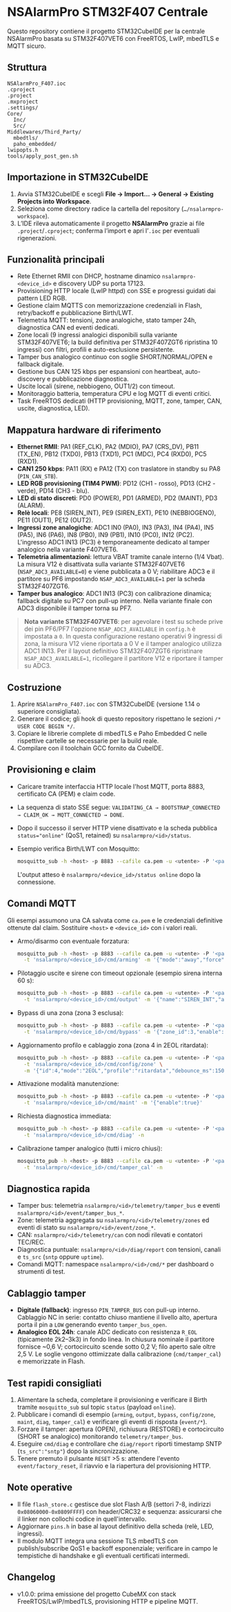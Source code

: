 # NSAlarmPro STM32F407 Centrale

Questo repository contiene il progetto STM32CubeIDE per la centrale NSAlarmPro basata su STM32F407VET6 con FreeRTOS, LwIP, mbedTLS e MQTT sicuro.

## Struttura

```
NSAlarmPro_F407.ioc
.cproject
.project
.mxproject
.settings/
Core/
  Inc/
  Src/
Middlewares/Third_Party/
  mbedtls/
  paho_embedded/
lwipopts.h
tools/apply_post_gen.sh
```

## Importazione in STM32CubeIDE

1. Avvia STM32CubeIDE e scegli **File → Import… → General → Existing Projects into Workspace**.
2. Seleziona come directory radice la cartella del repository (`…/nsalarmpro-workspace`).
3. L’IDE rileva automaticamente il progetto **NSAlarmPro** grazie ai file `.project`/`.cproject`; conferma l’import e apri l’`.ioc` per eventuali rigenerazioni.

## Funzionalità principali

- Rete Ethernet RMII con DHCP, hostname dinamico `nsalarmpro-<device_id>` e discovery UDP su porta 17123.
- Provisioning HTTP locale (LwIP httpd) con SSE e progressi guidati dai pattern LED RGB.
- Gestione claim MQTTS con memorizzazione credenziali in Flash, retry/backoff e pubblicazione Birth/LWT.
- Telemetria MQTT: tensioni, zone analogiche, stato tamper 24h, diagnostica CAN ed eventi dedicati.
- Zone locali (9 ingressi analogici disponibili sulla variante STM32F407VET6; la build definitiva per STM32F407ZGT6 ripristina 10 ingressi) con filtri, profili e auto-esclusione persistente.
- Tamper bus analogico continuo con soglie SHORT/NORMAL/OPEN e fallback digitale.
- Gestione bus CAN 125 kbps per espansioni con heartbeat, auto-discovery e pubblicazione diagnostica.
- Uscite locali (sirene, nebbiogeno, OUT1/2) con timeout.
- Monitoraggio batteria, temperatura CPU e log MQTT di eventi critici.
- Task FreeRTOS dedicati (HTTP provisioning, MQTT, zone, tamper, CAN, uscite, diagnostica, LED).

## Mappatura hardware di riferimento

- **Ethernet RMII**: PA1 (REF_CLK), PA2 (MDIO), PA7 (CRS_DV), PB11 (TX_EN), PB12 (TXD0), PB13 (TXD1), PC1 (MDC), PC4 (RXD0), PC5 (RXD1).
- **CAN1 250 kbps**: PA11 (RX) e PA12 (TX) con traslatore in standby su PA8 (`PIN_CAN_STB`).
- **LED RGB provisioning (TIM4 PWM)**: PD12 (CH1 - rosso), PD13 (CH2 - verde), PD14 (CH3 - blu).
- **LED di stato discreti**: PD0 (POWER), PD1 (ARMED), PD2 (MAINT), PD3 (ALARM).
- **Relè locali**: PE8 (SIREN_INT), PE9 (SIREN_EXT), PE10 (NEBBIOGENO), PE11 (OUT1), PE12 (OUT2).
- **Ingressi zone analogiche**: ADC1 IN0 (PA0), IN3 (PA3), IN4 (PA4), IN5 (PA5), IN6 (PA6), IN8 (PB0), IN9 (PB1), IN10 (PC0), IN12 (PC2). L'ingresso ADC1 IN13 (PC3) è temporaneamente dedicato al tamper analogico nella variante F407VET6.
- **Telemetria alimentazioni**: lettura VBAT tramite canale interno (1/4 Vbat). La misura V12 è disattivata sulla variante STM32F407VET6 (`NSAP_ADC3_AVAILABLE=0`) e viene pubblicata a 0 V; riabilitare ADC3 e il partitore su PF6 impostando `NSAP_ADC3_AVAILABLE=1` per la scheda STM32F407ZGT6.
- **Tamper bus analogico**: ADC1 IN13 (PC3) con calibrazione dinamica; fallback digitale su PC7 con pull-up interno. Nella variante finale con ADC3 disponibile il tamper torna su PF7.

> **Nota variante STM32F407VET6**: per agevolare i test su schede prive dei pin PF6/PF7 l'opzione `NSAP_ADC3_AVAILABLE` in `config.h` è impostata a `0`. In questa configurazione restano operativi 9 ingressi di zona, la misura V12 viene riportata a 0 V e il tamper analogico utilizza ADC1 IN13. Per il layout definitivo STM32F407ZGT6 ripristinare `NSAP_ADC3_AVAILABLE=1`, ricollegare il partitore V12 e riportare il tamper su ADC3.

## Costruzione

1. Aprire `NSAlarmPro_F407.ioc` con STM32CubeIDE (versione 1.14 o superiore consigliata).
2. Generare il codice; gli hook di questo repository rispettano le sezioni `/* USER CODE BEGIN */`.
3. Copiare le librerie complete di mbedTLS e Paho Embedded C nelle rispettive cartelle se necessarie per la build reale.
4. Compilare con il toolchain GCC fornito da CubeIDE.

## Provisioning e claim

- Caricare tramite interfaccia HTTP locale l'host MQTT, porta 8883, certificato CA (PEM) e claim code.
- La sequenza di stato SSE segue: `VALIDATING_CA → BOOTSTRAP_CONNECTED → CLAIM_OK → MQTT_CONNECTED → DONE`.
- Dopo il successo il server HTTP viene disattivato e la scheda pubblica `status="online"` (QoS1, retained) su `nsalarmpro/<id>/status`.
- Esempio verifica Birth/LWT con Mosquitto:

  ```bash
  mosquitto_sub -h <host> -p 8883 --cafile ca.pem -u <utente> -P '<password>' -t 'nsalarmpro/<device_id>/status' -v
  ```
  L'output atteso è `nsalarmpro/<device_id>/status online` dopo la connessione.

## Comandi MQTT

Gli esempi assumono una CA salvata come `ca.pem` e le credenziali definitive ottenute dal claim. Sostituire `<host>` e `<device_id>` con i valori reali.

- Armo/disarmo con eventuale forzatura:

  ```bash
  mosquitto_pub -h <host> -p 8883 --cafile ca.pem -u <utente> -P '<password>' \
    -t 'nsalarmpro/<device_id>/cmd/arming' -m '{"mode":"away","force":false}'
  ```

- Pilotaggio uscite e sirene con timeout opzionale (esempio sirena interna 60 s):

  ```bash
  mosquitto_pub -h <host> -p 8883 --cafile ca.pem -u <utente> -P '<password>' \
    -t 'nsalarmpro/<device_id>/cmd/output' -m '{"name":"SIREN_INT","action":"on","timeout_s":60}'
  ```

- Bypass di una zona (zona 3 esclusa):

  ```bash
  mosquitto_pub -h <host> -p 8883 --cafile ca.pem -u <utente> -P '<password>' \
    -t 'nsalarmpro/<device_id>/cmd/bypass' -m '{"zone_id":3,"enable":true}'
  ```

- Aggiornamento profilo e cablaggio zona (zona 4 in 2EOL ritardata):

  ```bash
  mosquitto_pub -h <host> -p 8883 --cafile ca.pem -u <utente> -P '<password>' \
    -t 'nsalarmpro/<device_id>/cmd/config/zone' \
    -m '{"id":4,"mode":"2EOL","profile":"ritardata","debounce_ms":150,"auto_excl_on":true}'
  ```

- Attivazione modalità manutenzione:

  ```bash
  mosquitto_pub -h <host> -p 8883 --cafile ca.pem -u <utente> -P '<password>' \
    -t 'nsalarmpro/<device_id>/cmd/maint' -m '{"enable":true}'
  ```

- Richiesta diagnostica immediata:

  ```bash
  mosquitto_pub -h <host> -p 8883 --cafile ca.pem -u <utente> -P '<password>' \
    -t 'nsalarmpro/<device_id>/cmd/diag' -n
  ```

- Calibrazione tamper analogico (tutti i micro chiusi):

  ```bash
  mosquitto_pub -h <host> -p 8883 --cafile ca.pem -u <utente> -P '<password>' \
    -t 'nsalarmpro/<device_id>/cmd/tamper_cal' -n
  ```

## Diagnostica rapida

- Tamper bus: telemetria `nsalarmpro/<id>/telemetry/tamper_bus` e eventi `nsalarmpro/<id>/event/tamper_bus_*`.
- Zone: telemetria aggregata su `nsalarmpro/<id>/telemetry/zones` ed eventi di stato su `nsalarmpro/<id>/event/zone_*`.
- CAN: `nsalarmpro/<id>/telemetry/can` con nodi rilevati e contatori TEC/REC.
- Diagnostica puntuale: `nsalarmpro/<id>/diag/report` con tensioni, canali e `ts_src` (`sntp` oppure `uptime`).
- Comandi MQTT: namespace `nsalarmpro/<id>/cmd/*` per dashboard o strumenti di test.

## Cablaggio tamper

- **Digitale (fallback)**: ingresso `PIN_TAMPER_BUS` con pull-up interno. Cablaggio NC in serie: contatto chiuso mantiene il livello alto, apertura porta il pin a `LOW` generando evento `tamper_bus_open`.
- **Analogico EOL 24h**: canale ADC dedicato con resistenza `R_EOL` (tipicamente 2k2–3k3) in fondo linea. In chiusura nominale il partitore fornisce ~0,6 V; cortocircuito scende sotto 0,2 V; filo aperto sale oltre 2,5 V. Le soglie vengono ottimizzate dalla calibrazione (`cmd/tamper_cal`) e memorizzate in Flash.

## Test rapidi consigliati

1. Alimentare la scheda, completare il provisioning e verificare il Birth tramite `mosquitto_sub` sul topic `status` (payload `online`).
2. Pubblicare i comandi di esempio (`arming`, `output`, `bypass`, `config/zone`, `maint`, `diag`, `tamper_cal`) e verificare gli eventi di risposta (`event/*`).
3. Forzare il tamper: apertura (OPEN), richiusura (RESTORE) e cortocircuito (SHORT se analogico) monitorando `telemetry/tamper_bus`.
4. Eseguire `cmd/diag` e controllare che `diag/report` riporti timestamp SNTP (`ts_src":"sntp"`) dopo la sincronizzazione.
5. Tenere premuto il pulsante `RESET` >5 s: attendere l'evento `event/factory_reset`, il riavvio e la riapertura del provisioning HTTP.

## Note operative

- Il file `flash_store.c` gestisce due slot Flash A/B (settori 7-8, indirizzi `0x08060000-0x0809FFFF`) con header/CRC32 e sequenza: assicurarsi che il linker non collochi codice in quell'intervallo.
- Aggiornare `pins.h` in base al layout definitivo della scheda (relè, LED, ingressi).
- Il modulo MQTT integra una sessione TLS mbedTLS con publish/subscribe QoS1 e backoff esponenziale; verificare in campo le tempistiche di handshake e gli eventuali certificati intermedi.

## Changelog

- v1.0.0: prima emissione del progetto CubeMX con stack FreeRTOS/LwIP/mbedTLS, provisioning HTTP e pipeline MQTT.
